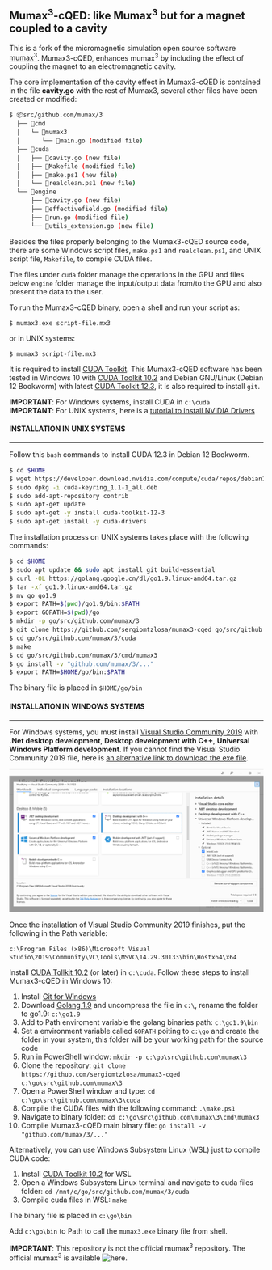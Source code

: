 ## Mumax<sup>3</sup>-cQED: like Mumax<sup>3</sup> but for a magnet coupled to a cavity

This is a fork of the micromagnetic simulation open source software [mumax<sup>3</sup>](https://mumax.github.io/). Mumax3-cQED, enhances mumax<sup>3</sup> by including the effect of coupling the magnet to an electromagnetic cavity.

The core implementation of the cavity effect in Mumax3-cQED is contained in the file **cavity.go** with the rest of Mumax3, several other files have been created or modified:

```bash
$ 📦src/github.com/mumax/3
  ├── 📂cmd
  │   └─ 📂mumax3
  │   	 └── 📄main.go (modified file)
  ├── 📂cuda
  │   ├── 📄cavity.go (new file)
  │   ├── 📄Makefile (modified file)
  │   ├── 📄make.ps1 (new file)
  │   └── 📄realclean.ps1 (new file)
  └── 📂engine
      ├── 📄cavity.go (new file)
      ├── 📄effectivefield.go (modified file)
      ├── 📄run.go (modified file)
      └── 📄utils_extension.go (new file)
```

Besides the files properly belonging to the Mumax3-cQED source code, there are some Windows script files, `make.ps1` and `realclean.ps1`, and UNIX script file, `Makefile`, to compile CUDA files.

The files under `cuda` folder manage the operations in the GPU and files below `engine` folder manage the input/output data from/to the GPU and also present the data to the user.

To run the Mumax3-cQED binary, open a shell and run your script as:
```console
$ mumax3.exe script-file.mx3
```
or in UNIX systems:
```console
$ mumax3 script-file.mx3
```

It is required to install [CUDA Toolkit](https://developer.nvidia.com/cuda-downloads). This Mumax3-cQED software has been tested in Windows 10 with [CUDA Toolkit 10.2](https://developer.nvidia.com/cuda-10.2-download-archive) and Debian GNU/Linux (Debian 12 Bookworm) with latest [CUDA Toolkit 12.3](https://developer.nvidia.com/cuda-downloads), it is also required to install `git`.

**IMPORTANT**: For Windows systems, install CUDA in `c:\cuda`<br/>
**IMPORTANT**: For UNIX systems, here is a [tutorial to install NVIDIA Drivers](https://www.maketecheasier.com/install-nvidia-drivers-debian/)

#### INSTALLATION IN UNIX SYSTEMS
---------------------------------

Follow this `bash` commands to install CUDA 12.3 in Debian 12 Bookworm.

```bash
$ cd $HOME
$ wget https://developer.download.nvidia.com/compute/cuda/repos/debian12/x86_64/cuda-keyring_1.1-1_all.deb
$ sudo dpkg -i cuda-keyring_1.1-1_all.deb
$ sudo add-apt-repository contrib
$ sudo apt-get update
$ sudo apt-get -y install cuda-toolkit-12-3
$ sudo apt-get install -y cuda-drivers
```

The installation process on UNIX systems takes place with the following commands:

```bash
$ cd $HOME
$ sudo apt update && sudo apt install git build-essential
$ curl -OL https://golang.google.cn/dl/go1.9.linux-amd64.tar.gz
$ tar -xf go1.9.linux-amd64.tar.gz
$ mv go go1.9
$ export PATH=$(pwd)/go1.9/bin:$PATH
$ export GOPATH=$(pwd)/go
$ mkdir -p go/src/github.com/mumax/3
$ git clone https://github.com/sergiomtzlosa/mumax3-cqed go/src/github.com/mumax/3
$ cd go/src/github.com/mumax/3/cuda    
$ make
$ cd go/src/github.com/mumax/3/cmd/mumax3
$ go install -v "github.com/mumax/3/..."
$ export PATH=$HOME/go/bin:$PATH
```

The binary file is placed in `$HOME/go/bin`

#### INSTALLATION IN WINDOWS SYSTEMS
------------------------------------

For Windows systems, you must install [Visual Studio Community 2019](https://visualstudio.microsoft.com/en/vs/older-downloads/) with **.Net desktop development**, **Desktop development with C++**, **Universal Windows Platform development**. If you cannot find the Visual Studio Community 2019 file, here is [an alternative link to download the exe file](https://archive.org/details/vs_Community).

![vs2019-community-installer](./images/vs2019-community-installer.png)

Once the installation of Visual Studio Community 2019 finishes, put the following in the Path variable:

```text
c:\Program Files (x86)\Microsoft Visual Studio\2019\Community\VC\Tools\MSVC\14.29.30133\bin\Hostx64\x64
```

Install [CUDA Tollkit 10.2](https://developer.nvidia.com/cuda-10.2-download-archive) (or later) in `c:\cuda`. Follow these steps to install Mumax3-cQED in Windows 10:

1. Install [Git for Windows](https://git-scm.com/download/win)
2. Download [Golang 1.9](https://dl.google.com/go/go1.9.windows-amd64.zip) and uncompress the file in `c:\`, rename the folder to go1.9: `c:\go1.9`
3. Add to Path enviroment variable the golang binaries path: `c:\go1.9\bin`
4. Set a environment variable called `GOPATH` poiting to `c:\go` and create the folder in your system, this folder will be your working path for the source code
5. Run in PowerShell window: `mkdir -p c:\go\src\github.com\mumax\3`
6. Clone the repository: `git clone https://github.com/sergiomtzlosa/mumax3-cqed c:\go\src\github.com\mumax\3`
7. Open a PowerShell window and type: `cd c:\go\src\github.com\mumax\3\cuda`
8. Compile the CUDA files with the following command: `.\make.ps1`
9. Navigate to binary folder: `cd c:\go\src\github.com\mumax\3\cmd\mumax3`
10. Compile Mumax3-cQED main binary file: `go install -v "github.com/mumax/3/..."`

Alternatively, you can use Windows Subsystem Linux (WSL) just to compile CUDA code:

1. Install [CUDA Toolkit 10.2](https://developer.nvidia.com/cuda-10.2-download-archive) for WSL
2. Open a Windows Subsystem Linux terminal and navigate to cuda files folder: `cd /mnt/c/go/src/github.com/mumax/3/cuda`
3. Compile cuda files in WSL: `make`

The binary file is placed in `c:\go\bin`

Add `c:\go\bin` to Path to call the `mumax3.exe` binary file from shell.

**IMPORTANT**: This repository is not the official mumax<sup>3</sup> repository. The official mumax<sup>3</sup> is available ![here](https://github.com/mumax/3).
